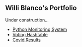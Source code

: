 ## Willi Blanco's Portfolio

Under construction... 


- [Python Monitoring System](https://github.com/Willi9/Willi9.github.io/blob/main/PythonMonitoringSystem.md)
- [Voting Hashtable](https://github.com/Willi9/VotingHashtable)
- [Covid Results](https://github.com/Willi9/CovidResults)






